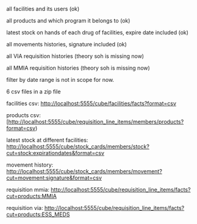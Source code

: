 all facilities and its users (ok)

all products and which program it belongs to (ok)

latest stock on hands of each drug of facilities, expire date included (ok)

all movements histories, signature included (ok)

all VIA requisition histories (theory soh is missing now)

all MMIA requisition histories (theory soh is missing now)

filter by date range is not in scope for now.

6 csv files in a zip file

facilities csv: [http://localhost:5555/cube/facilities/facts?format=csv](http://localhost:5555/cube/facilities/facts?format=csv)

products csv: [[http://localhost:5555/cube/requisition_line_items/members/products?format=csv](http://localhost:5555/cube/requisition_line_items/members/products?format=csv))

latest stock at different facilities: [http://localhost:5555/cube/stock_cards/members/stock?cut=stock:expirationdates&format=csv](http://localhost:5555/cube/stock_cards/members/stock?cut=stock:expirationdates&format=csv)

movement history:  [http://localhost:5555/cube/stock_cards/members/movement?cut=movement:signature&format=csv](http://localhost:5555/cube/stock_cards/members/movement?cut=movement:signature&format=csv)

requisition mmia: [http://localhost:5555/cube/requisition_line_items/facts?cut=products:MMIA](http://localhost:5555/cube/requisition_line_items/facts?cut=products:ESS_MEDS)

requisition via: [http://localhost:5555/cube/requisition_line_items/facts?cut=products:ESS_MEDS](http://localhost:5555/cube/requisition_line_items/facts?cut=products:ESS_MEDS)
